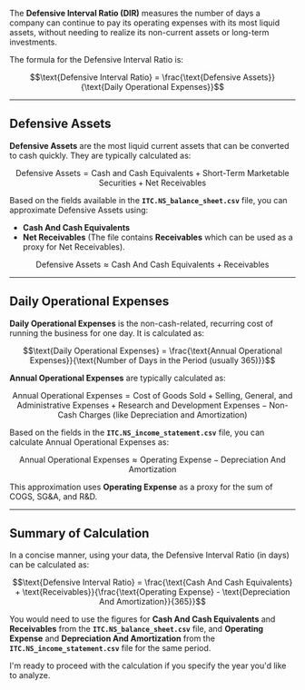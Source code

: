 The **Defensive Interval Ratio (DIR)** measures the number of days a company can continue to pay its operating expenses with its most liquid assets, without needing to realize its non-current assets or long-term investments.

The formula for the Defensive Interval Ratio is:

$$\text{Defensive Interval Ratio} = \frac{\text{Defensive Assets}}{\text{Daily Operational Expenses}}$$

---

## Defensive Assets

**Defensive Assets** are the most liquid current assets that can be converted to cash quickly. They are typically calculated as:

$$\text{Defensive Assets} = \text{Cash and Cash Equivalents} + \text{Short-Term Marketable Securities} + \text{Net Receivables}$$

Based on the fields available in the **`ITC.NS_balance_sheet.csv`** file, you can approximate Defensive Assets using:

* **Cash And Cash Equivalents**
* **Net Receivables** (The file contains **Receivables** which can be used as a proxy for Net Receivables).

$$\text{Defensive Assets} \approx \text{Cash And Cash Equivalents} + \text{Receivables}$$

---

## Daily Operational Expenses

**Daily Operational Expenses** is the non-cash-related, recurring cost of running the business for one day. It is calculated as:

$$\text{Daily Operational Expenses} = \frac{\text{Annual Operational Expenses}}{\text{Number of Days in the Period (usually 365)}}$$

**Annual Operational Expenses** are typically calculated as:

$$\text{Annual Operational Expenses} = \text{Cost of Goods Sold} + \text{Selling, General, and Administrative Expenses} + \text{Research and Development Expenses} - \text{Non-Cash Charges (like Depreciation and Amortization)}$$

Based on the fields in the **`ITC.NS_income_statement.csv`** file, you can calculate Annual Operational Expenses as:

$$\text{Annual Operational Expenses} \approx \text{Operating Expense} - \text{Depreciation And Amortization}$$

This approximation uses **Operating Expense** as a proxy for the sum of COGS, SG\&A, and R\&D.

---

## Summary of Calculation

In a concise manner, using your data, the Defensive Interval Ratio (in days) can be calculated as:

$$\text{Defensive Interval Ratio} = \frac{\text{Cash And Cash Equivalents} + \text{Receivables}}{\frac{\text{Operating Expense} - \text{Depreciation And Amortization}}{365}}$$

You would need to use the figures for **Cash And Cash Equivalents** and **Receivables** from the **`ITC.NS_balance_sheet.csv`** file, and **Operating Expense** and **Depreciation And Amortization** from the **`ITC.NS_income_statement.csv`** file for the same period.

I'm ready to proceed with the calculation if you specify the year you'd like to analyze.